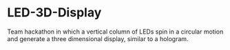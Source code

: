 LED-3D-Display
==============
Team hackathon in which a vertical column of LEDs spin in a circular motion and generate a three dimensional display, similar to a hologram.
